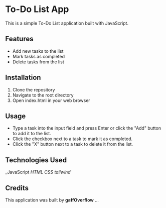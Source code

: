 # To-Do List App
This is a simple To-Do List application built with JavaScript.

## Features
- Add new tasks to the list
- Mark tasks as completed
- Delete tasks from the list

## Installation
1. Clone the repository
2. Navigate to the root directory
3. Open index.html in your web browser
## Usage
- Type a task into the input field and press Enter or click the "Add" button to add it to the list.
- Click the checkbox next to a task to mark it as completed.
- Click the "X" button next to a task to delete it from the list.

## Technologies Used
_JavaScript
_HTML_
_CSS_
_tailwind_
## Credits
This application was built by **gaffOverflow** ...
